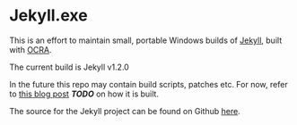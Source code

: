 Jekyll.exe
==========

This is an effort to maintain small, portable Windows builds of [Jekyll](http://jekyllrb.com), built with [OCRA](http://ocra.rubyforge.org).

The current build is Jekyll v1.2.0

In the future this repo may contain build scripts, patches etc. For now, refer to [this blog post]() ***TODO*** on how it is built.

The source for the Jekyll project can be found on Github [here](https://github.com/mojombo/jekyll).
